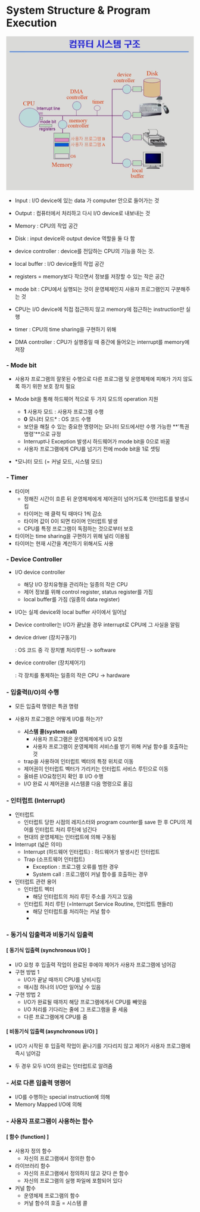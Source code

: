 # System Structure & Program Execution



![image-20220801114341005](assets/image-20220801114341005-16593424173831.png)



- Input : I/O device에 있는 data 가 computer 안으로 들어가는 것
- Output : 컴퓨터에서 처리하고 다시 I/O device로 내보내는 것
- Memory : CPU의 작업 공간
- Disk : input device와 output device 역할을 둘 다 함
- device controller : device를 전담하는 CPU의 기능을 하는 것. 
- local buffer : I/O device들의 작업 공간

 

- registers = memory보다 작으면서 정보를 저장할 수 있는 작은 공간
- mode bit : CPU에서 실행되는 것이 운영체제인지 사용자 프로그램인지 구분해주는 것
- CPU는 I/O device에 직접 접근하지 않고 memory에 접근하는 instruction만 실행
- timer : CPU의 time sharing을 구현하기 위해
- DMA controller : CPU가 실행중일 때 중간에 들어오는 interrupt를 memory에 저장

 ### - Mode bit

- 사용자 프로그램의 잘못된 수행으로 다른 프로그램 및 운영체제에 피해가 가지 않도록 하기 위한 보호 장치 필요
- Mode bit을 통해 하드웨어 적으로 두 가지 모드의 operation 지원
  - **1** 사용자 모드 : 사용자 프로그램 수행
  - **0** 모니터 모드* : OS  코드 수행
  - 보안을 해칠 수 있는 중요한 명령어는 모니터 모드에서만 수행 가능한 **'특권명령'**으로 규정
  - Interrupt나 Exception 발생시 하드웨어가 mode bit을 0으로 바꿈
  - 사용자 프로그램에게 CPU를 넘기기 전에 mode bit을 1로 셋팅

- *모니터 모드 (= 커널 모드, 시스템 모드)



### - Timer

- 타이머
  - 정해진 시간이 흐른 뒤 운영체제에게 제어권이 넘어가도록 인터럽트를 발생시킴
  - 타이머는 매 클럭 틱 때마다 1씩 감소
  - 타이머 값이 0이 되면 타이머 인터럽트 발생
  - CPU를 특정 프로그램이 독점하는 것으로부터 보호
- 타이머는 time sharing을 구현하기 위해 널리 이용됨
- 타이머는 현재 시간을 계산하기 위해서도 사용



### -  Device Controller

- I/O device controller
  - 해당 I/O 장치유형을 관리하는 일종의 작은 CPU
  - 제어 정보를 위해 control register, status register를 가짐
  - local buffer를 가짐 (일종의 data register)
- I/O는 실제 device와 local buffer 사이에서 일어남
- Device controller는 I/O가 끝났을 경우 interrupt로 CPU에 그 사실을 알림



- device driver (장치구동기)

  : OS 코드 중 각 장치별 처리루틴 -> software

- device controller (장치제어기)

  : 각 장치를 통제하는 일종의 작은 CPU -> hardware



### - 입출력(I/O)의 수행

- 모든 입출력 명령은 특권 명령

- 사용자 프로그램은 어떻게 I/O를 하는가?

  - **시스템 콜(system call)**
    - 사용자 프로그램은 운영체제에게 I/O 요청
    - 사용자 프로그램이 운영체제의 서비스를 받기 위해 커널 함수를 호출하는 것
  - trap을 사용하여 인터럽트 벡터의 특정 위치로 이동
  - 제어권이 인터럽트 벡터가 가리키는 인터럽트 서비스 루틴으로 이동
  - 올바른 I/O요청인지 확인 후 I/O 수행
  - I/O 완료 시 제어권을 시스템콜 다음 명령으로 옮김

  

### - 인터럽트 (Interrupt)

- 인터럽트
  - 인터럽트 당한 시점의 레지스터와 program counter를 save 한 후 CPU의 제어를 인터럽트 처리 루틴에 넘긴다
  - 현대의 운영체제는 인터럽트에 의해 구동됨
- Interrupt (넓은 의미)
  - Interrupt (하드웨어 인터럽트) : 하드웨어가 발생시킨 인터럽트
  - Trap (소프트웨어 인터럽트)
    - Exception : 프로그램 오류를 범한 경우
    - System call : 프로그램이 커널 함수를 호출하는 경우
- 인터럽트 관련 용어
  - 인터럽트 벡터
    - 해당 인터럽트의 처리 루틴 주소를 가지고 있음
  - 인터럽트 처리 루틴 (=Interrupt Service Routine, 인터럽트 핸들러)
    - 해당 인터럽트를 처리하는 커널 함수
    - 

### - 동기식 입출력과 비동기식 입출력

#### [ 동기식 입출력 (synchronous I/O) ]

- I/O 요청 후 입출력 작업이 완료된 후에야 제어가 사용자 프로그램에 넘어감
- 구현 방법 1
  - I/O가 끝날 때까지 CPU를 낭비시킴
  - 매시점 하나의 I/O만 일어날 수 있음
- 구현 방법 2
  - I/O가 완료될 때까지 해당 프로그램에게서 CPU를 빼앗음
  - I/O 처리를 기다리는 줄에 그 프로그램을 줄 세움
  - 다른 프로그램에게 CPU를 줌

#### [ 비동기식 입출력 (asynchronous I/O) ]

- I/O가 시작된 후 입출력 작업이 끝나기를 기다리지 않고 제어가 사용자 프로그램에 즉시 넘어감



- 두 경우 모두 I/O의 완료는 인터럽트로 알려줌



### - 서로 다른 입출력 명령어

- I/O를 수행하는 special instruction에 의해
- Memory Mapped I/O에 의해



### - 사용자 프로그램이 사용하는 함수

#### [ 함수 (function) ]

- 사용자 정의 함수
  - 자신의 프로그램에서 정의한 함수
- 라이브러리 함수
  - 자신의 프로그램에서 정의하지 않고 갖다 쓴 함수
  - 자신의 프로그램의 실행 파일에 포함되어 있다
- 커널 함수
  - 운영체제 프로그램의 함수
  - 커널 함수의 호출 = 시스템 콜

